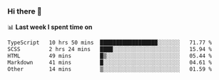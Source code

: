 ### Hi there 👋

<!--
**DBvc/DBvc** is a ✨ _special_ ✨ repository because its `README.md` (this file) appears on your GitHub profile.

Here are some ideas to get you started:

- 🔭 I’m currently working on ...
- 🌱 I’m currently learning ...
- 👯 I’m looking to collaborate on ...
- 🤔 I’m looking for help with ...
- 💬 Ask me about ...
- 📫 How to reach me: ...
- 😄 Pronouns: ...
- ⚡ Fun fact: ...
-->

📊 **Last week I spent time on**
<!--START_SECTION:waka-->

```txt
TypeScript   10 hrs 50 mins  ██████████████████░░░░░░░   71.77 %
SCSS         2 hrs 24 mins   ████░░░░░░░░░░░░░░░░░░░░░   15.94 %
HTML         49 mins         █▒░░░░░░░░░░░░░░░░░░░░░░░   05.44 %
Markdown     41 mins         █░░░░░░░░░░░░░░░░░░░░░░░░   04.61 %
Other        14 mins         ▒░░░░░░░░░░░░░░░░░░░░░░░░   01.59 %
```

<!--END_SECTION:waka-->
